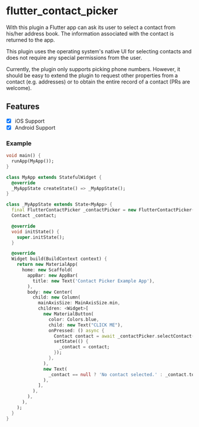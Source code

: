 # flutter_contact_picker

With this plugin a Flutter app can ask its user to select a contact from his/her address book. The information associated with the contact is returned to the app.

This plugin uses the operating system's native UI for selecting contacts and does not require any special permissions from the user.

Currently, the plugin only supports picking phone numbers. However, it should be easy to extend the plugin to request other properties from a contact (e.g. addresses) or to obtain the entire record of a contact (PRs are welcome).

## Features

- [X] iOS Support
- [X] Android Support

### Example

``` dart
void main() {
  runApp(MyApp());
}

class MyApp extends StatefulWidget {
  @override
  _MyAppState createState() => _MyAppState();
}

class _MyAppState extends State<MyApp> {
  final FlutterContactPicker _contactPicker = new FlutterContactPicker();
  Contact _contact;

  @override
  void initState() {
    super.initState();
  }

  @override
  Widget build(BuildContext context) {
    return new MaterialApp(
      home: new Scaffold(
        appBar: new AppBar(
          title: new Text('Contact Picker Example App'),
        ),
        body: new Center(
          child: new Column(
            mainAxisSize: MainAxisSize.min,
            children: <Widget>[
              new MaterialButton(
                color: Colors.blue,
                child: new Text("CLICK ME"),
                onPressed: () async {
                  Contact contact = await _contactPicker.selectContact();
                  setState(() {
                    _contact = contact;
                  });
                },
              ),
              new Text(
                _contact == null ? 'No contact selected.' : _contact.toString(),
              ),
            ],
          ),
        ),
      ),
    );
  }
}
```
